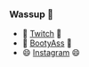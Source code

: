 ### Wassup 👋
- 🌱 [Twitch](https://www.twitch.tv/shadowdedulet) 🌱
- 👯 [BootyAss](https://bootyass.github.io/Files) 👯
- 😄 [Instagram](https://www.instagram.com/ShadowDedulet/) 😄

<!--
**BootyAss/BootyAss** is a ✨ _special_ ✨ repository because its `README.md` (this file) appears on your GitHub profile.

Here are some ideas to get you started:

- 🔭 I’m currently working on ...
- 🌱 I’m currently learning ...
- 👯 I’m looking to collaborate on ...
- 🤔 I’m looking for help with ...
- 💬 Ask me about ...
- 📫 How to reach me: ...
- 😄 Pronouns: ...
- ⚡ Fun fact: ...
-->

